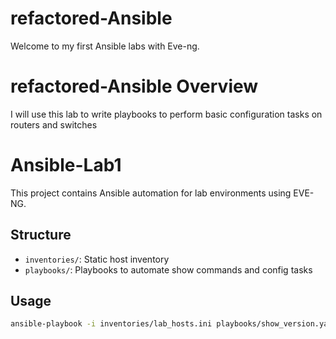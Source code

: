 # refactored-Ansible
Welcome to my first Ansible labs with Eve-ng.

# refactored-Ansible Overview
I will use this lab to write playbooks to perform basic configuration tasks on routers and switches

# Ansible-Lab1

This project contains Ansible automation for lab environments using EVE-NG.

## Structure
- `inventories/`: Static host inventory
- `playbooks/`: Playbooks to automate show commands and config tasks

## Usage
```bash
ansible-playbook -i inventories/lab_hosts.ini playbooks/show_version.yaml
